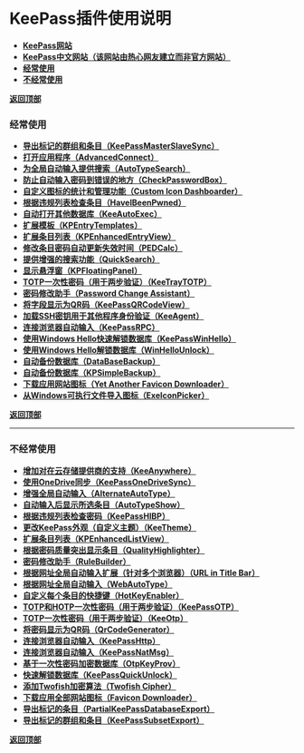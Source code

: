 # <a name="锚点0"></a>KeePass插件使用说明
- [**KeePass网站**](https://keepass.info/plugins.html)
- [**KeePass中文网站（该网站由热心网友建立而非官方网站）**](https://www.keepass.com.cn/plugins/)
- <a href="#锚点1">**经常使用**</a>
- <a href="#锚点2">**不经常使用**</a>

<a name="锚点1"></a><a href="#锚点0">**返回顶部**</a>
### 经常使用
- [**导出标记的群组和条目（KeePassMasterSlaveSync）**](https://github.com/1688aa/KeePass-Plugins-Instructions-for-use/blob/master/使用说明（经常使用）/导出标记的群组和条目（KeePassMasterSlaveSync）.md)
- [**打开应用程序（AdvancedConnect）**](https://github.com/1688aa/KeePass-Plugins-Instructions-for-use/blob/master/使用说明（经常使用）/打开应用程序（AdvancedConnect）.md)
- [**为全局自动输入提供搜索（AutoTypeSearch）**](https://github.com/1688aa/KeePass-Plugins-Instructions-for-use/blob/master/使用说明（经常使用）/为全局自动输入提供搜索（AutoTypeSearch）.md)
- [**防止自动输入密码到错误的地方（CheckPasswordBox）**](https://github.com/1688aa/KeePass-Plugins-Instructions-for-use/blob/master/使用说明（经常使用）/防止自动输入密码到错误的地方（CheckPasswordBox）.md)
- [**自定义图标的统计和管理功能（Custom Icon Dashboarder）**](https://github.com/1688aa/KeePass-Plugins-Instructions-for-use/blob/master/使用说明（经常使用）/自定义图标的统计和管理功能（Custom%20Icon%20Dashboarder）.md)
- [**根据违规列表检查条目（HaveIBeenPwned）**](https://github.com/1688aa/KeePass-Plugins-Instructions-for-use/blob/master/使用说明（经常使用）/根据违规列表检查条目（HaveIBeenPwned）.md)
- [**自动打开其他数据库（KeeAutoExec）**](https://github.com/1688aa/KeePass-Plugins-Instructions-for-use/blob/master/使用说明（经常使用）/自动打开其他数据库（KeeAutoExec）.md)
- [**扩展模板（KPEntryTemplates）**](https://github.com/1688aa/KeePass-Plugins-Instructions-for-use/blob/master/使用说明（经常使用）/扩展模板（KPEntryTemplates）.md)
- [**扩展条目列表（KPEnhancedEntryView）**](https://github.com/1688aa/KeePass-Plugins-Instructions-for-use/blob/master/使用说明（经常使用）/扩展条目列表（KPEnhancedEntryView）.md)
- [**修改条目密码自动更新失效时间（PEDCalc）**](https://github.com/1688aa/KeePass-Plugins-Instructions-for-use/blob/master/使用说明（经常使用）/修改条目密码自动更新失效时间（PEDCalc）.md)
- [**提供增强的搜索功能（QuickSearch）**](https://github.com/1688aa/KeePass-Plugins-Instructions-for-use/blob/master/使用说明（经常使用）/提供增强的搜索功能（QuickSearch）.md)
- [**显示悬浮窗（KPFloatingPanel）**](https://github.com/1688aa/KeePass-Plugins-Instructions-for-use/blob/master/使用说明（经常使用）/显示悬浮窗（KPFloatingPanel）.md)
- [**TOTP一次性密码（用于两步验证）（KeeTrayTOTP）**](https://github.com/1688aa/KeePass-Plugins-Instructions-for-use/blob/master/使用说明（经常使用）/TOTP一次性密码（用于两步验证）（KeeTrayTOTP）.md)
- [**密码修改助手（Password Change Assistant）**](https://github.com/1688aa/KeePass-Plugins-Instructions-for-use/blob/master/使用说明（经常使用）/密码修改助手（Password%20Change%20Assistant）.md)
- [**将字段显示为QR码（KeePassQRCodeView）**](https://github.com/1688aa/KeePass-Plugins-Instructions-for-use/blob/master/使用说明（经常使用）/将字段显示为QR码（KeePassQRCodeView）.md)
- [**加载SSH密钥用于其他程序身份验证（KeeAgent）**](https://github.com/1688aa/KeePass-Plugins-Instructions-for-use/blob/master/使用说明（经常使用）/加载SSH密钥用于其他程序身份验证（KeeAgent）.md)
- [**连接浏览器自动输入（KeePassRPC）**](https://github.com/1688aa/KeePass-Plugins-Instructions-for-use/blob/master/使用说明（经常使用）/连接浏览器自动输入（KeePassRPC）.md)
- [**使用Windows Hello快速解锁数据库（KeePassWinHello）**](https://github.com/1688aa/KeePass-Plugins-Instructions-for-use/blob/master/使用说明（经常使用）/使用Windows%20Hello快速解锁数据库（KeePassWinHello）.md)
- [**使用Windows Hello解锁数据库（WinHelloUnlock）**](https://github.com/1688aa/KeePass-Plugins-Instructions-for-use/blob/master/使用说明（经常使用）/使用Windows%20Hello解锁数据库（WinHelloUnlock）.md)
- [**自动备份数据库（DataBaseBackup）**](https://github.com/1688aa/KeePass-Plugins-Instructions-for-use/blob/master/使用说明（经常使用）/自动备份数据库（DataBaseBackup）.md)
- [**自动备份数据库（KPSimpleBackup）**](https://github.com/1688aa/KeePass-Plugins-Instructions-for-use/blob/master/使用说明（经常使用）/自动备份数据库（KPSimpleBackup）.md)
- [**下载应用网站图标（Yet Another Favicon Downloader）**](https://github.com/1688aa/KeePass-Plugins-Instructions-for-use/blob/master/使用说明（经常使用）/下载应用网站图标（Yet%20Another%20Favicon%20Downloader）.md)
- [**从Windows可执行文件导入图标（ExeIconPicker）**](https://github.com/1688aa/KeePass-Plugins-Instructions-for-use/blob/master/使用说明（经常使用）/从Windows可执行文件导入图标（ExeIconPicker）.md)

<a name="锚点2"></a><a href="#锚点0">**返回顶部**</a>
______________________________________________________________________________
### 不经常使用
- [**增加对在云存储提供商的支持（KeeAnywhere）**](https://github.com/1688aa/KeePass-Plugins-Instructions-for-use/blob/master/使用说明（不经常使用）/增加对在云存储提供商的支持（KeeAnywhere）.md)
- [**使用OneDrive同步（KeePassOneDriveSync）**](https://github.com/1688aa/KeePass-Plugins-Instructions-for-use/blob/master/使用说明（不经常使用）/使用OneDrive同步（KeePassOneDriveSync）.md)
- [**增强全局自动输入（AlternateAutoType）**](https://github.com/1688aa/KeePass-Plugins-Instructions-for-use/blob/master/使用说明（不经常使用）/增强全局自动输入（AlternateAutoType）.md)
- [**自动输入后显示所选条目（AutoTypeShow）**](https://github.com/1688aa/KeePass-Plugins-Instructions-for-use/blob/master/使用说明（不经常使用）/自动输入后显示所选条目（AutoTypeShow）.md)
- [**根据违规列表检查密码（KeePassHIBP）**](https://github.com/1688aa/KeePass-Plugins-Instructions-for-use/blob/master/使用说明（不经常使用）/根据违规列表检查密码（KeePassHIBP）.md)
- [**更改KeePass外观（自定义主题）（KeeTheme）**](https://github.com/1688aa/KeePass-Plugins-Instructions-for-use/blob/master/使用说明（不经常使用）/更改KeePass外观（自定义主题）（KeeTheme）.md)
- [**扩展条目列表（KPEnhancedListView）**](https://github.com/1688aa/KeePass-Plugins-Instructions-for-use/blob/master/使用说明（不经常使用）/扩展条目列表（KPEnhancedListView）.md)
- [**根据密码质量突出显示条目（QualityHighlighter）**](https://github.com/1688aa/KeePass-Plugins-Instructions-for-use/blob/master/使用说明（不经常使用）/根据密码质量突出显示条目（QualityHighlighter）.md)
- [**密码修改助手（RuleBuilder）**](https://github.com/1688aa/KeePass-Plugins-Instructions-for-use/blob/master/使用说明（不经常使用）/密码修改助手（RuleBuilder）.md)
- [**根据网址全局自动输入扩展（针对多个浏览器）（URL in Title Bar）**](https://github.com/1688aa/KeePass-Plugins-Instructions-for-use/blob/master/使用说明（不经常使用）/根据网址全局自动输入扩展（针对多个浏览器）（URL%20in%20Title%20Bar）.md)
- [**根据网址全局自动输入（WebAutoType）**](https://github.com/1688aa/KeePass-Plugins-Instructions-for-use/blob/master/使用说明（不经常使用）/根据网址全局自动输入（WebAutoType）.md)
- [**自定义每个条目的快捷键（HotKeyEnabler）**](https://github.com/1688aa/KeePass-Plugins-Instructions-for-use/blob/master/使用说明（不经常使用）/自定义每个条目的快捷键（HotKeyEnabler）.md)
- [**TOTP和HOTP一次性密码（用于两步验证）（KeePassOTP）**](https://github.com/1688aa/KeePass-Plugins-Instructions-for-use/blob/master/使用说明（不经常使用）/TOTP和HOTP一次性密码（用于两步验证）（KeePassOTP）.md)
- [**TOTP一次性密码（用于两步验证）（KeeOtp）**](https://github.com/1688aa/KeePass-Plugins-Instructions-for-use/blob/master/使用说明（不经常使用）/TOTP一次性密码（用于两步验证）（KeeOtp）.md)
- [**将密码显示为QR码（QrCodeGenerator）**](https://github.com/1688aa/KeePass-Plugins-Instructions-for-use/blob/master/使用说明（不经常使用）/将密码显示为QR码（QrCodeGenerator）.md)
- [**连接浏览器自动输入（KeePassHttp）**](https://github.com/1688aa/KeePass-Plugins-Instructions-for-use/blob/master/使用说明（不经常使用）/连接浏览器自动输入（KeePassHttp）.md)
- [**连接浏览器自动输入（KeePassNatMsg）**](https://github.com/1688aa/KeePass-Plugins-Instructions-for-use/blob/master/使用说明（不经常使用）/连接浏览器自动输入（KeePassNatMsg）.md)
- [**基于一次性密码加密数据库（OtpKeyProv）**](https://github.com/1688aa/KeePass-Plugins-Instructions-for-use/blob/master/使用说明（不经常使用）/基于一次性密码加密数据库（OtpKeyProv）.md)
- [**快速解锁数据库（KeePassQuickUnlock）**](https://github.com/1688aa/KeePass-Plugins-Instructions-for-use/blob/master/使用说明（不经常使用）/快速解锁数据库（KeePassQuickUnlock）.md)
- [**添加Twofish加密算法（Twofish Cipher）**](https://github.com/1688aa/KeePass-Plugins-Instructions-for-use/blob/master/使用说明（不经常使用）/添加Twofish加密算法（Twofish%20Cipher）.md)
- [**下载应用全部网站图标（Favicon Downloader）**](https://github.com/1688aa/KeePass-Plugins-Instructions-for-use/blob/master/使用说明（不经常使用）/下载应用全部网站图标（Favicon%20Downloader）.md)
- [**导出标记的条目（PartialKeePassDatabaseExport）**](https://github.com/1688aa/KeePass-Plugins-Instructions-for-use/blob/master/使用说明（不经常使用）/导出标记的条目（PartialKeePassDatabaseExport）.md)
- [**导出标记的群组和条目（KeePassSubsetExport）**](https://github.com/1688aa/KeePass-Plugins-Instructions-for-use/blob/master/使用说明（不经常使用）/导出标记的群组和条目（KeePassSubsetExport）.md)

<a href="#锚点0">**返回顶部**</a>